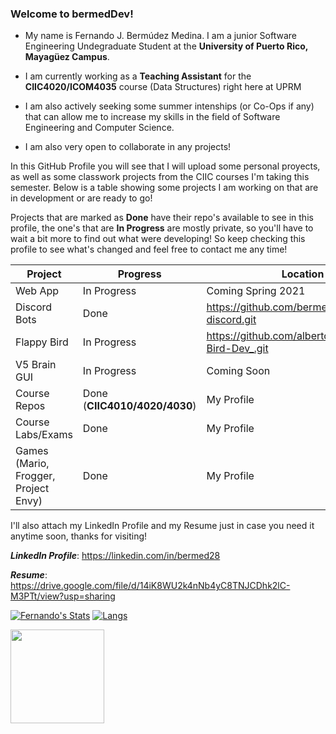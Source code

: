 ### Welcome to bermedDev!

- My name is Fernando J. Bermúdez Medina. I am a junior Software Engineering Undegraduate Student at the **University of Puerto Rico, Mayagüez Campus**.

- I am currently working as a **Teaching Assistant** for the **CIIC4020/ICOM4035** course (Data Structures) right here at UPRM

- I am also actively seeking some summer intenships (or Co-Ops if any) that can allow me to increase my skills in the field of Software Engineering and Computer Science.

- I am also very open to collaborate in any projects! 

In this GitHub Profile you will see that I will upload some personal proyects, as well as some classwork projects from the CIIC courses I'm taking this semester.
Below is a table showing some projects I am working on that are in development or are ready to go!

Projects that are marked as **Done** have their repo's available to see in this profile, the one's that are **In Progress** are mostly private, so you'll have to wait a bit more to find out what were developing! So keep checking this profile to see what's changed and feel free to contact me any time!

Project     | Progress | Location
----------- | -------- |--------|
  Web App | In Progress | Coming Spring 2021
Discord Bots| Done |  https://github.com/bermed28/bot-discord.git|
Flappy Bird | In Progress| https://github.com/albertocruz6/Flappy-Bird-Dev_.git|
V5 Brain GUI| In Progress| Coming Soon |
Course Repos  | Done (**CIIC4010/4020/4030**)| My Profile|
Course Labs/Exams| Done| My Profile |
Games (Mario, Frogger, Project Envy) | Done| My Profile|

I'll also attach my LinkedIn Profile and my Resume just in case you need it anytime soon, thanks for visiting!

_**LinkedIn Profile**_: https://linkedin.com/in/bermed28

_**Resume**_: https://drive.google.com/file/d/14iK8WU2k4nNb4yC8TNJCDhk2lC-M3PTt/view?usp=sharing

[![Fernando's Stats](https://github-readme-stats.vercel.app/api?username=bermed28&show_icons=true&theme=chartreuse-dark)](https://github.com/anuraghazra/github-readme-stats)
[![Langs](https://github-readme-stats.vercel.app/api/top-langs/?username=bermed28&layout=compact&theme=chartreuse-dark)](https://github.com/anuraghazra/github-readme-stats)

<img src="https://wakatime.com/share/@bermed28/42262773-e735-47da-86ec-5db78ed03022.svg" style="width: 150px; height: 150px"/>

